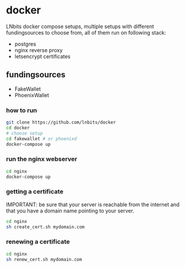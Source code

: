 # docker
LNbits docker compose setups, multiple setups with different fundingsources to choose from, all of them run on following stack:
- postgres
- nginx reverse proxy
- letsencrypt certificates


## fundingsources
- FakeWallet
- PhoenixWallet


### how to run
```sh
git clone https://github.com/lnbits/docker
cd docker
# choose setup
cd fakewallet # or phoenixd
docker-compose up
```

### run the nginx webserver
```sh
cd nginx
docker-compose up
```

### getting a certificate
IMPORTANT: be sure that your server is reachable from the internet and that you have a domain name pointing to your server.
```sh
cd nginx
sh create_cert.sh mydomain.com
```

### renewing a certificate
```sh
cd nginx
sh renew_cert.sh mydomain.com
```
